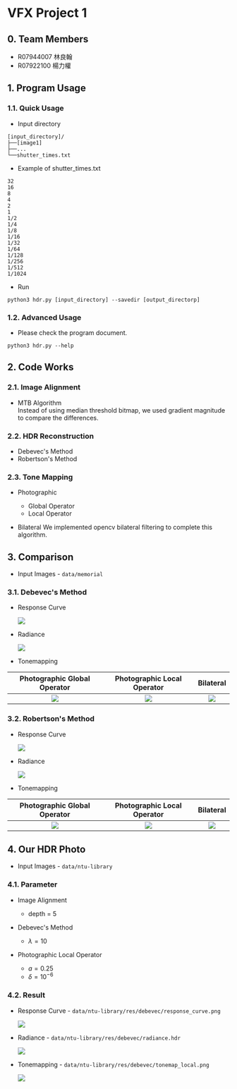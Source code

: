 # VFX Project 1

## 0. Team Members
* R07944007 林良翰
* R07922100 楊力權

## 1. Program Usage

### 1.1. Quick Usage

* Input directory

```
[input_directory]/
├──[image1]
├──...
└──shutter_times.txt
```

* Example of shutter_times.txt

```
32
16
8
4
2
1
1/2
1/4
1/8
1/16
1/32
1/64
1/128
1/256
1/512
1/1024
```

* Run

```
python3 hdr.py [input_directory] --savedir [output_directorp]    
```
### 1.2. Advanced Usage

* Please check the program document.

```
python3 hdr.py --help
```

## 2. Code Works

### 2.1. Image Alignment

* MTB Algorithm  
  Instead of using median threshold bitmap, we used gradient magnitude to compare the differences.

### 2.2. HDR Reconstruction

* Debevec's Method
* Robertson's Method

### 2.3. Tone Mapping

* Photographic

  * Global Operator
  * Local Operator
  
* Bilateral
  We implemented opencv bilateral filtering to complete this algorithm.

## 3. Comparison

* Input Images - `data/memorial`

### 3.1. Debevec's Method

* Response Curve

  ![](data/memorial/res/debevec/response_curve.png)

* Radiance

  ![](data/memorial/res/debevec/radiance.png)

* Tonemapping

| Photographic Global Operator | Photographic Local Operator | Bilateral |
| :--------------------------: | :-------------------------: | :-------: |
| ![](data/memorial/res/debevec/tonemap_global.png) | ![](data/memorial/res/debevec/tonemap_local.png) | ![](data/memorial/res/debevec/tonemap_bilateral.png) |

### 3.2. Robertson's Method

* Response Curve

  ![](data/memorial/res/robertson/response_curve.png)

* Radiance

  ![](data/memorial/res/robertson/radiance.png)

* Tonemapping

| Photographic Global Operator | Photographic Local Operator | Bilateral |
| :--------------------------: | :-------------------------: | :-------: |
| ![](data/memorial/res/robertson/tonemap_global.png) | ![](data/memorial/res/robertson/tonemap_local.png) | ![](data/memorial/res/robertson/tonemap_bilateral.png) |

## 4. Our HDR Photo

* Input Images - `data/ntu-library`

### 4.1. Parameter

* Image Alignment

  * depth = $5$

* Debevec's Method

  * $\lambda = 10$

* Photographic Local Operator

  * $a=0.25$
  * $\delta=10^{-6}$

### 4.2. Result

* Response Curve - `data/ntu-library/res/debevec/response_curve.png`

  ![](data/ntu-library/res/debevec/response_curve.png)

* Radiance - `data/ntu-library/res/debevec/radiance.hdr`

  ![](data/ntu-library/res/debevec/radiance.png)

* Tonemapping - `data/ntu-library/res/debevec/tonemap_local.png`

  ![](data/ntu-library/res/debevec/tonemap_local.png)